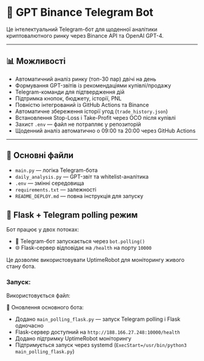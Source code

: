 # 🤖 GPT Binance Telegram Bot

Це інтелектуальний Telegram-бот для щоденної аналітики криптовалютного ринку через Binance API та OpenAI GPT-4.

---

## 📊 Можливості

- Автоматичний аналіз ринку (топ-30 пар) двічі на день
- Формування GPT-звітів із рекомендаціями купівлі/продажу
- Telegram-команди для підтвердження дій
- Підтримка кнопок, бюджету, історії, PNL
- Повністю інтегрований із GitHub Actions та Binance
- Автоматичне збереження історії угод (`trade_history.json`)
- Встановлення Stop-Loss і Take-Profit через OCO після купівлі
- Захист `.env` — файл не потрапляє у репозиторій
- Щоденний аналіз автоматично о 09:00 та 20:00 через GitHub Actions

---

## 📁 Основні файли

- `main.py` — логіка Telegram-бота
- `daily_analysis.py` — GPT-звіт та whitelist-аналітика
- `.env` — змінні середовища
- `requirements.txt` — залежності
- `README_DEPLOY.md` — повна інструкція для запуску

## 🚀 Flask + Telegram polling режим

Бот працює у двох потоках:

- 🤖 Telegram-бот запускається через `bot.polling()`
- 🌐 Flask-сервер відповідає на `/health` на порту `10000`

Це дозволяє використовувати UptimeRobot для моніторингу живого стану бота.

### Запуск:
Використовується файл:

🔄 Оновлення основного бота:

- Додано `main_polling_flask.py` — запуск Telegram polling і Flask одночасно
- Flask-сервер доступний на `http://188.166.27.248:10000/health`
- Додано підтримку UptimeRobot моніторингу
- Підтримується запуск через systemd (`ExecStart=/usr/bin/python3 main_polling_flask.py`)

